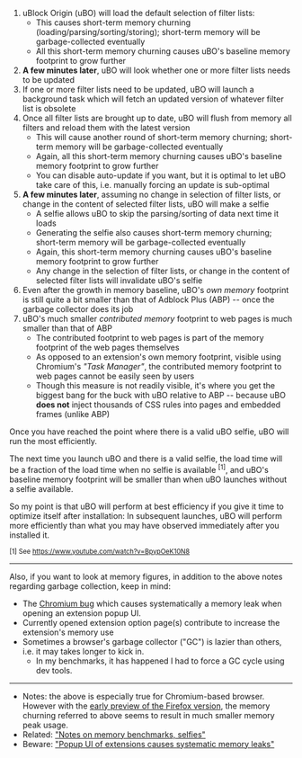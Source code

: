 1. uBlock Origin (uBO) will load the default selection of filter lists:
    - This causes short-term memory churning (loading/parsing/sorting/storing); short-term memory will be garbage-collected eventually
    - All this short-term memory churning causes uBO's baseline memory footprint to grow further
1. **A few minutes later**, uBO will look whether one or more filter lists needs to be updated
1. If one or more filter lists need to be updated, uBO will launch a background task which will fetch an updated version of whatever filter list is obsolete
1. Once all filter lists are brought up to date, uBO will flush from memory all filters and reload them with the latest version
    - This will cause another round of short-term memory churning; short-term memory will be garbage-collected eventually
    - Again, all this short-term memory churning causes uBO's baseline memory footprint to grow further
    - You can disable auto-update if you want, but it is optimal to let uBO take care of this, i.e. manually forcing an update is sub-optimal
1. **A few minutes later**, assuming no change in selection of filter lists, or change in the content of selected filter lists, uBO will make a selfie
    - A selfie allows uBO to skip the parsing/sorting of data next time it loads
    - Generating the selfie also causes short-term memory churning; short-term memory will be garbage-collected eventually
    - Again, this short-term memory churning causes uBO's baseline memory footprint to grow further
    - Any change in the selection of filter lists, or change in the content of selected filter lists will invalidate uBO's selfie
1. Even after the growth in memory baseline, uBO's _own memory_ footprint is still quite a bit smaller than that of Adblock Plus (ABP) -- once the garbage collector does its job
1. uBO's much smaller _contributed memory_ footprint to web pages is much smaller than that of ABP
    - The contributed footprint to web pages is part of the memory footprint of the web pages themselves 
    - As opposed to an extension's own memory footprint, visible using Chromium's _"Task Manager"_, the contributed memory footprint to web pages cannot be easily seen by users
    - Though this measure is not readily visible, it's where you get the biggest bang for the buck with uBO relative to ABP -- because uBO **does not** inject thousands of CSS rules into pages and embedded frames (unlike ABP)

Once you have reached the point where there is a valid uBO selfie, uBO will run the most efficiently.

The next time you launch uBO and there is a valid selfie, the load time will be a fraction of the load time when no selfie is available <sup>[1]</sup>, and uBO's baseline memory footprint will be smaller than when uBO launches without a selfie available.

So my point is that uBO will perform at best efficiency if you give it time to optimize itself after installation: In subsequent launches, uBO will perform more efficiently than what you may have observed immediately after you installed it.

<sub>[1] See <https://www.youtube.com/watch?v=BpypOeK10N8></sub>
***

Also, if you want to look at memory figures, in addition to the above notes regarding garbage collection, keep in mind:

- The [Chromium bug](https://code.google.com/p/chromium/issues/detail?id=441500) which causes systematically a memory leak when opening an extension popup UI.
- Currently opened extension option page(s) contribute to increase the extension's memory use
- Sometimes a browser's garbage collector ("GC") is lazier than others, i.e. it may takes longer to kick in.
    - In my benchmarks, it has happened I had to force a GC cycle using dev tools.

***

- Notes: the above is especially true for Chromium-based browser. However with the [early preview of the Firefox version](https://github.com/gorhill/uBlock/issues/27#issuecomment-67308172), the memory churning referred to above seems to result in much smaller memory peak usage.
- Related: ["Notes on memory benchmarks, selfies"](./Notes-on-memory-benchmarks,-selfies)
- Beware: ["Popup UI of extensions causes systematic memory leaks"](https://code.google.com/p/chromium/issues/detail?id=441500)
